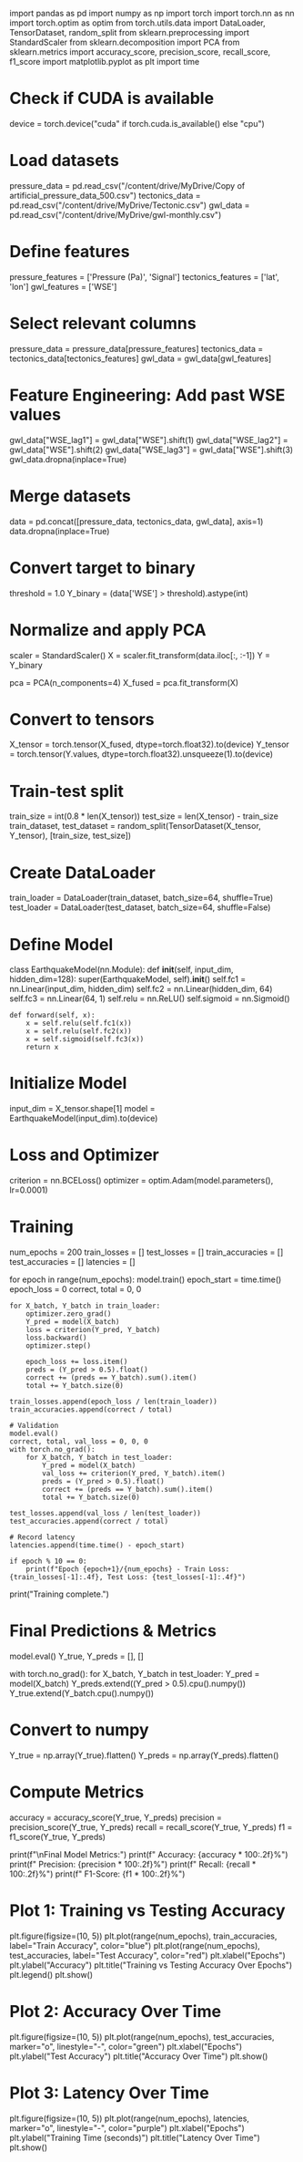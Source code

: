 import pandas as pd
import numpy as np
import torch
import torch.nn as nn
import torch.optim as optim
from torch.utils.data import DataLoader, TensorDataset, random_split
from sklearn.preprocessing import StandardScaler
from sklearn.decomposition import PCA
from sklearn.metrics import accuracy_score, precision_score, recall_score, f1_score
import matplotlib.pyplot as plt
import time

# Check if CUDA is available
device = torch.device("cuda" if torch.cuda.is_available() else "cpu")

# Load datasets
pressure_data = pd.read_csv("/content/drive/MyDrive/Copy of artificial_pressure_data_500.csv")
tectonics_data = pd.read_csv("/content/drive/MyDrive/Tectonic.csv")
gwl_data = pd.read_csv("/content/drive/MyDrive/gwl-monthly.csv")

# Define features
pressure_features = ['Pressure (Pa)', 'Signal']
tectonics_features = ['lat', 'lon']
gwl_features = ['WSE']

# Select relevant columns
pressure_data = pressure_data[pressure_features]
tectonics_data = tectonics_data[tectonics_features]
gwl_data = gwl_data[gwl_features]

# Feature Engineering: Add past WSE values
gwl_data["WSE_lag1"] = gwl_data["WSE"].shift(1)
gwl_data["WSE_lag2"] = gwl_data["WSE"].shift(2)
gwl_data["WSE_lag3"] = gwl_data["WSE"].shift(3)
gwl_data.dropna(inplace=True)

# Merge datasets
data = pd.concat([pressure_data, tectonics_data, gwl_data], axis=1)
data.dropna(inplace=True)

# Convert target to binary
threshold = 1.0
Y_binary = (data['WSE'] > threshold).astype(int)

# Normalize and apply PCA
scaler = StandardScaler()
X = scaler.fit_transform(data.iloc[:, :-1])
Y = Y_binary

pca = PCA(n_components=4)
X_fused = pca.fit_transform(X)

# Convert to tensors
X_tensor = torch.tensor(X_fused, dtype=torch.float32).to(device)
Y_tensor = torch.tensor(Y.values, dtype=torch.float32).unsqueeze(1).to(device)

# Train-test split
train_size = int(0.8 * len(X_tensor))
test_size = len(X_tensor) - train_size
train_dataset, test_dataset = random_split(TensorDataset(X_tensor, Y_tensor), [train_size, test_size])

# Create DataLoader
train_loader = DataLoader(train_dataset, batch_size=64, shuffle=True)
test_loader = DataLoader(test_dataset, batch_size=64, shuffle=False)

# Define Model
class EarthquakeModel(nn.Module):
    def __init__(self, input_dim, hidden_dim=128):
        super(EarthquakeModel, self).__init__()
        self.fc1 = nn.Linear(input_dim, hidden_dim)
        self.fc2 = nn.Linear(hidden_dim, 64)
        self.fc3 = nn.Linear(64, 1)
        self.relu = nn.ReLU()
        self.sigmoid = nn.Sigmoid()

    def forward(self, x):
        x = self.relu(self.fc1(x))
        x = self.relu(self.fc2(x))
        x = self.sigmoid(self.fc3(x))
        return x

# Initialize Model
input_dim = X_tensor.shape[1]
model = EarthquakeModel(input_dim).to(device)

# Loss and Optimizer
criterion = nn.BCELoss()
optimizer = optim.Adam(model.parameters(), lr=0.0001)

# Training
num_epochs = 200
train_losses = []
test_losses = []
train_accuracies = []
test_accuracies = []
latencies = []

for epoch in range(num_epochs):
    model.train()
    epoch_start = time.time()
    epoch_loss = 0
    correct, total = 0, 0

    for X_batch, Y_batch in train_loader:
        optimizer.zero_grad()
        Y_pred = model(X_batch)
        loss = criterion(Y_pred, Y_batch)
        loss.backward()
        optimizer.step()

        epoch_loss += loss.item()
        preds = (Y_pred > 0.5).float()
        correct += (preds == Y_batch).sum().item()
        total += Y_batch.size(0)

    train_losses.append(epoch_loss / len(train_loader))
    train_accuracies.append(correct / total)

    # Validation
    model.eval()
    correct, total, val_loss = 0, 0, 0
    with torch.no_grad():
        for X_batch, Y_batch in test_loader:
            Y_pred = model(X_batch)
            val_loss += criterion(Y_pred, Y_batch).item()
            preds = (Y_pred > 0.5).float()
            correct += (preds == Y_batch).sum().item()
            total += Y_batch.size(0)

    test_losses.append(val_loss / len(test_loader))
    test_accuracies.append(correct / total)

    # Record latency
    latencies.append(time.time() - epoch_start)

    if epoch % 10 == 0:
        print(f"Epoch {epoch+1}/{num_epochs} - Train Loss: {train_losses[-1]:.4f}, Test Loss: {test_losses[-1]:.4f}")

print("Training complete.")

# Final Predictions & Metrics
model.eval()
Y_true, Y_preds = [], []

with torch.no_grad():
    for X_batch, Y_batch in test_loader:
        Y_pred = model(X_batch)
        Y_preds.extend((Y_pred > 0.5).cpu().numpy())
        Y_true.extend(Y_batch.cpu().numpy())

# Convert to numpy
Y_true = np.array(Y_true).flatten()
Y_preds = np.array(Y_preds).flatten()

# Compute Metrics
accuracy = accuracy_score(Y_true, Y_preds)
precision = precision_score(Y_true, Y_preds)
recall = recall_score(Y_true, Y_preds)
f1 = f1_score(Y_true, Y_preds)

print(f"\nFinal Model Metrics:")
print(f" Accuracy: {accuracy * 100:.2f}%")
print(f" Precision: {precision * 100:.2f}%")
print(f" Recall: {recall * 100:.2f}%")
print(f" F1-Score: {f1 * 100:.2f}%")

# Plot 1: Training vs Testing Accuracy
plt.figure(figsize=(10, 5))
plt.plot(range(num_epochs), train_accuracies, label="Train Accuracy", color="blue")
plt.plot(range(num_epochs), test_accuracies, label="Test Accuracy", color="red")
plt.xlabel("Epochs")
plt.ylabel("Accuracy")
plt.title("Training vs Testing Accuracy Over Epochs")
plt.legend()
plt.show()

# Plot 2: Accuracy Over Time
plt.figure(figsize=(10, 5))
plt.plot(range(num_epochs), test_accuracies, marker="o", linestyle="-", color="green")
plt.xlabel("Epochs")
plt.ylabel("Test Accuracy")
plt.title("Accuracy Over Time")
plt.show()

# Plot 3: Latency Over Time
plt.figure(figsize=(10, 5))
plt.plot(range(num_epochs), latencies, marker="o", linestyle="-", color="purple")
plt.xlabel("Epochs")
plt.ylabel("Training Time (seconds)")
plt.title("Latency Over Time")
plt.show()
